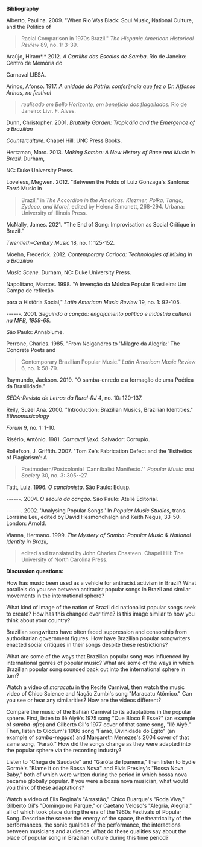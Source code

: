 
**Bibliography**

Alberto, Paulina. 2009. "When Rio Was Black: Soul Music, National
Culture, and the Politics of

> Racial Comparison in 1970s Brazil." *The Hispanic American Historical
> Review* 89, no. 1: 3-39.

Araújo, Hiram*.* 2012. *A Cartilha das Escolas de Samba*. Rio de
Janeiro: Centro de Memória do

Carnaval LIESA.

Arinos, Afonso. 1917. *A unidade da Pátria: conferência que fez o Dr.
Affonso Arinos, no festival*

> *realisado em Bello Horizonte, em benefício dos flagellados.* Rio de
> Janeiro: Livr. F. Alves.

Dunn, Christopher. 2001. *Brutality Garden: Tropicália and the Emergence
of a Brazilian*

*Counterculture.* Chapel Hill: UNC Press Books.

Hertzman, Marc. 2013. *Making Samba: A New History of Race and Music in
Brazil.* Durham,

NC: Duke University Press.

Loveless, Megwen. 2012. "Between the Folds of Luiz Gonzaga's Sanfona:
*Forró* Music in

> Brazil," in *The Accordion in the Americas: Klezmer, Polka, Tango,
> Zydeco, and More!*, edited by Helena Simonett, 268-294. Urbana:
> University of Illinois Press.

McNally, James. 2021. "The End of Song: Improvisation as Social Critique
in Brazil."

*Twentieth-Century Music* 18, no. 1: 125-152.

Moehn, Frederick. 2012. *Contemporary Carioca: Technologies of Mixing in
a Brazilian*

*Music Scene.* Durham, NC: Duke University Press.

Napolitano, Marcos. 1998. "A Invenção da Música Popular Brasileira: Um
Campo de reflexão

para a História Social," *Latin American Music Review* 19, no. 1:
92-105.

\-\-\-\-\--. 2001. *Seguindo a canção: engajamento politico e indústria
cultural na MPB, 1959-69.*

São Paulo: Annablume.

Perrone, Charles. 1985. "From Noigandres to 'Milagre da Alegria:' The
Concrete Poets and

> Contemporary Brazilian Popular Music." *Latin American Music Review*
> 6, no. 1: 58-79.

Raymundo, Jackson. 2019. "O samba-enredo e a formação de uma Poética da
Brasilidade."

*SEDA-Revista de Letras da Rural-RJ* 4, no. 10: 120-137.

Reily, Suzel Ana. 2000. "Introduction: Brazilian Musics, Brazilian
Identities." *Ethnomusicology*

*Forum* 9, no. 1: 1-10.

Risério, António. 1981. *Carnaval Ijexá.* Salvador: Corrupio.

Rollefson, J. Griffith. 2007. "Tom Ze's Fabrication Defect and the
'Esthetics of Plagiarism': A

> Postmodern/Postcolonial 'Cannibalist Manifesto.'" *Popular Music and
> Society* 30, no. 3: 305--27.

Tatit, Luiz. 1996. *O cancionista*. São Paulo: Edusp.

\-\-\-\-\--. 2004. *O século da canção.* São Paulo: Ateliê Editorial.

\-\-\-\-\--. 2002. 'Analysing Popular Songs.' In *Popular Music
Studies*, trans. Lorraine Leu, edited by David Hesmondhalgh and Keith
Negus, 33-50. London: Arnold.

Vianna, Hermano. 1999. *The Mystery of Samba: Popular Music & National
Identity in Brazil*,

> edited and translated by John Charles Chasteen. Chapel Hill: The
> University of North Carolina Press.

**Discussion questions:**

How has music been used as a vehicle for antiracist activism in Brazil?
What parallels do you see between antiracist popular songs in Brazil and
similar movements in the international sphere?

What kind of image of the nation of Brazil did nationalist popular songs
seek to create? How has this changed over time? Is this image similar to
how you think about your country?

Brazilian songwriters have often faced suppression and censorship from
authoritarian government figures. How have Brazilian popular songwriters
enacted social critiques in their songs despite these restrictions?

What are some of the ways that Brazilian popular song was influenced by
international genres of popular music? What are some of the ways in
which Brazilian popular song sounded back out into the international
sphere in turn?

Watch a video of *maracatu* in the Recife Carnival, then watch the music
video of Chico Science and Nação Zumbi's song "Maracatu Atômico." Can
you see or hear any similarities? How are the videos different?

Compare the music of the Bahian Carnival to its adaptations in the
popular sphere. First, listen to Ilê Aiyê's 1975 song "Que Bloco É
Esse?" (an example of *samba-afro*) and Gilberto Gil's 1977 cover of
that same song, "Ilê Aiyê." Then, listen to Olodum's 1986 song "Faraó,
Divinidade do Égito" (an example of *samba-reggae*) and Margareth
Menezes's 2004 cover of that same song, "Faraó." How did the songs
change as they were adapted into the popular sphere via the recording
industry?

Listen to "Chega de Saudade" and "Garôta de Ipanema," then listen to
Eydie Gormé's "Blame it on the Bossa Nova" and Elvis Presley's "Bossa
Nova Baby," both of which were written during the period in which bossa
nova became globally popular. If you were a bossa nova musician, what
would you think of these adaptations?

Watch a video of Elis Regina's "Arrastão," Chico Buarque's "Roda Viva,"
Gilberto Gil's "Domingo no Parque," or Caetano Veloso's "Alegria,
Alegria," all of which took place during the era of the 1960s Festivals
of Popular Song. Describe the scene: the energy of the space, the
theatricality of the performances, the sonic qualities of the
performance, the interactions between musicians and audience. What do
these qualities say about the place of popular song in Brazilian culture
during this time period?
